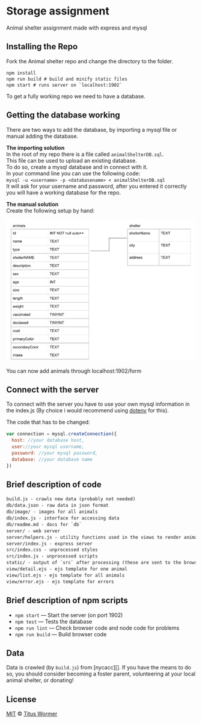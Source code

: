 # Storage assignment

Animal shelter assignment made with express and mysql

## Installing the Repo

Fork the Animal shelter repo and change the directory to the folder.

```
npm install
npm run build # build and minify static files
npm start # runs server on `localhost:1902`
```

To get a fully working repo we need to have a database.

## Getting the database working

There are two ways to add the database, by importing a mysql file or manual adding the database.

**The importing solution**  
In the root of my repo there is a file called `animalShelterDB.sql`.  
This file can be used to upload an existing database.  
To do so, create a mysql database and in connect with it.  
In your command line you can use the following code:  
`mysql -u <username> -p <databasename> < animalShelterDB.sql`  
It will ask for your username and password, after you entered it correctly you will have a working database for the repo.  

**The manual solution**   
Create the following setup by hand:

![Database setup](https://github.com/timruiterkamp/shelter/blob/master/AnimalShelterDB.jpg "Database setup")


You can now add animals through localhost:1902/form

## Connect with the server

To connect with the server you have to use your own mysql information in the index.js (By choice i would recommend using [dotenv](https://www.npmjs.com/package/dotenv) for this).

The code that has to be changed:

```javascript
var connection = mysql.createConnection({
  host: //your database host,
  user://your mysql username,
  password: //your mysql password,
  database: //your database name
})
```

## Brief description of code

```txt
build.js - crawls new data (probably not needed)
db/data.json - raw data in json format
db/image/ - images for all animals
db/index.js - interface for accessing data
db/readme.md - docs for `db`
server/ - web server
server/helpers.js - utility functions used in the views to render animals
server/index.js - express server
src/index.css - unprocessed styles
src/index.js - unprocessed scripts
static/ - output of `src` after processing (these are sent to the browser)
view/detail.ejs - ejs template for one animal
view/list.ejs - ejs template for all animals
view/error.ejs - ejs template for errors
```

## Brief description of npm scripts

* `npm start` — Start the server (on port 1902)
* `npm test` — Tests the database
* `npm run lint` — Check browser code and node code for problems
* `npm run build` — Build browser code

## Data

Data is crawled (by `build.js`) from [nycacc][].
If you have the means to do so, you should consider becoming a foster parent,
volunteering at your local animal shelter, or donating!

## License

[MIT][] © [Titus Wormer][author]

[mit]: license
[author]: http://wooorm.com
